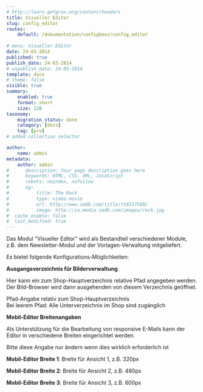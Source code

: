 ```yaml
---
# http://learn.getgrav.org/content/headers
title: Visueller Editor
slug: config_editor
routes:
    default: /dokumentation/configbeez/config_editor
    
# menu: Visueller Editor
date: 24-03-2014
published: true
publish_date: 24-03-2014
# unpublish_date: 24-03-2014
template: docs
# theme: false
visible: true
summary:
    enabled: true
    format: short
    size: 128
taxonomy:
    migration_status: done
    category: [docs]
    tag: [pro]
# added collection selector

author:
    name: admin
metadata:
    author: admin
#      description: Your page description goes here
#      keywords: HTML, CSS, XML, JavaScript
#      robots: noindex, nofollow
#      og:
#          title: The Rock
#          type: video.movie
#          url: http://www.imdb.com/title/tt0117500/
#          image: http://ia.media-imdb.com/images/rock.jpg
#  cache_enable: false
#  last_modified: true
---
```


Das Modul "Visueller Editor" wird als Bestandteil verschiedener Module, z.B. dem Newsletter-Modul und der Vorlagen-Verwaltung mitgeliefert.

Es bietet folgende Konfigurations-Möglichkeiten:


**Ausgangsverzeichnis für Bilderverwaltung**

Hier kann ein zum Shop-Hauptverzeichnis relative Pfad angegeben werden. Der Bild-Browser wird dann ausgehenden von diesem Verzeichnis geöffnet.

Pfad-Angabe relativ zum Shop-Hauptverzeichnis  
 Bei leerem Pfad: Alle Unterverzeichnis im Shop sind zugänglich





**Mobil-Editor Breitenangaben**

Als Unterstützung für die Bearbeitung von responsive E-Mails kann der Editor in verschiedene Breiten eingerichtet werden.

Bitte diese Angabe nur ändern wenn dies wirklich erforderlich ist

**Mobil-Editor Breite 1**: Breite für Ansicht 1, z.B. 320px

**Mobil-Editor Breite 2**: Breite für Ansicht 2, z.B. 480px

**Mobil-Editor Breite 3**: Breite für Ansicht 3, z.B. 600px